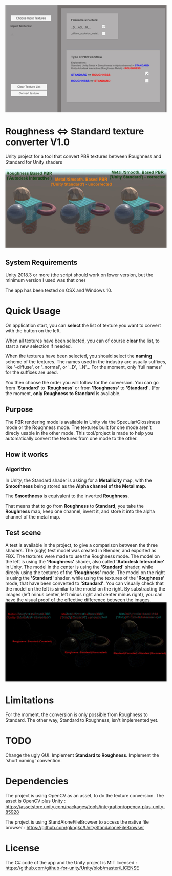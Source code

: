![PBR Roughness/Standard conversion tool](Documentation/tool.jpg "")

# Roughness <=> Standard texture converter V1.0
Unity project for a tool that convert PBR textures between Roughness and Standard for Unity shaders

![PBR Roughness/Standard conversion example](Documentation/three_sbs.jpg "")

## System Requirements
Unity 2018.3 or more (the script should work on lower version, but the minimum version I used was that one)

The app has been tested on OSX and Windows 10.

# Quick Usage
On application start, you can **select** the list of texture you want to convert with the button on the left.

When all textures have been selected, you can of course **clear** the list, to start a new selection if needed.

When the textures have been selected, you should select the **naming** scheme of the textures. The names used in the industry are usually suffixes, like '-diffuse', or '_normal', or '_D', '_N'...
For the moment, only 'full names' for the suffixes are used.

You then choose the order you will follow for the conversion. You can go from **'Standard'** to **'Roughness'** or from **'Roughness'** to **'Standard'**. (For the moment, **only Roughness to Standard** is available.

## Purpose
The PBR rendering mode is available in Unity via the Specular/Glossiness mode or the Roughness mode.
The textures built for one mode aren't direcly usable in the other mode.
This tool/project is made to help you automatically convert the textures from one mode to the other.

## How it works
### Algorithm
In Unity, the Standard shader is asking for a **Metallicity** map, with the **Smoothness** being stored as the **Alpha channel of the Metal map**.

The **Smoothness** is equivalent to the inverted **Roughness**. 

That means that to go from **Roughness** to **Standard**, you take the **Roughness** map, keep one channel, invert it, and store it into the alpha channel of the metal map.

## Test scene
A test is available in the project, to give a comparison between the three shaders.
The (ugly) test model was created in Blender, and exported as FBX.
The textures were made to use the Roughness mode.
The model on the left is using the **'Roughness'** shader, also called **'Autodesk Interactive'** in Unity.
The model in the center is using the **'Standard'** shader, while direcly using the textures of the **'Roughness'** mode.
The model on the right is using the **'Standard'** shader, while using the textures of the **'Roughness'** mode, that have been converted to **'Standard'**.
You can visually check that the model on the left is similar to the model on the right.
By substracting the images (left minus center, left minus right and center minus right), you can have the visual proof of the effective difference between the images.
![PBR Roughness/Standard conversion substraction](Documentation/three_minus_sbs.jpg "")

# Limitations
For the moment, the conversion is only possible from Roughness to Standard. The other way, Standard to Roughness, isn't implemented yet.

# TODO
Change the ugly GUI.
Implement **Standard to Roughness**.
Implement the 'short naming' convention.

# Dependencies
The project is using OpenCV as an asset, to do the texture conversion.
The asset is OpenCV plus Unity : https://assetstore.unity.com/packages/tools/integration/opencv-plus-unity-85928

The project is using StandAloneFileBrowser to access the native file browser : https://github.com/gkngkc/UnityStandaloneFileBrowser

# License
The C# code of the app and the Unity project is MIT licensed : https://github.com/github-for-unity/Unity/blob/master/LICENSE